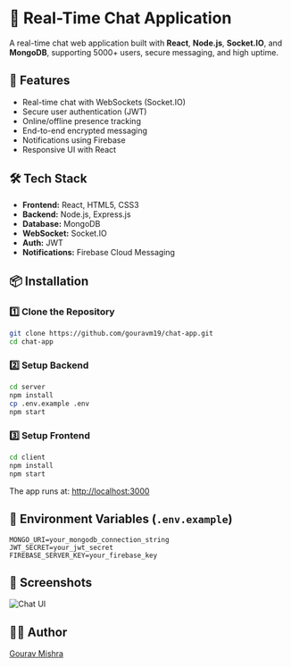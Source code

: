 # 💬 Real-Time Chat Application

A real-time chat web application built with **React**, **Node.js**, **Socket.IO**, and **MongoDB**, supporting 5000+ users, secure messaging, and high uptime.

## 🚀 Features
- Real-time chat with WebSockets (Socket.IO)
- Secure user authentication (JWT)
- Online/offline presence tracking
- End-to-end encrypted messaging
- Notifications using Firebase
- Responsive UI with React

## 🛠️ Tech Stack
- **Frontend:** React, HTML5, CSS3
- **Backend:** Node.js, Express.js
- **Database:** MongoDB
- **WebSocket:** Socket.IO
- **Auth:** JWT
- **Notifications:** Firebase Cloud Messaging

## 📦 Installation

### 1️⃣ Clone the Repository
```bash
git clone https://github.com/gouravm19/chat-app.git
cd chat-app
```

### 2️⃣ Setup Backend
```bash
cd server
npm install
cp .env.example .env
npm start
```

### 3️⃣ Setup Frontend
```bash
cd client
npm install
npm start
```

The app runs at: [http://localhost:3000](http://localhost:3000)

## 🔐 Environment Variables (`.env.example`)
```env
MONGO_URI=your_mongodb_connection_string
JWT_SECRET=your_jwt_secret
FIREBASE_SERVER_KEY=your_firebase_key
```

## 📸 Screenshots
![Chat UI](./screenshots/chat-ui.png)

## 👨‍💻 Author
[Gourav Mishra](https://www.linkedin.com/in/gourav-mishra-ba53761a1/)
